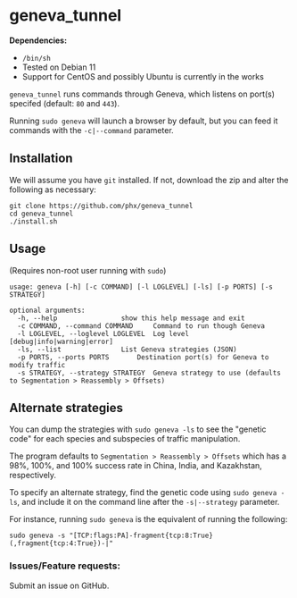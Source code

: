 # geneva_tunnel

**Dependencies:**
- `/bin/sh`
- Tested on Debian 11
- Support for CentOS and possibly Ubuntu is currently in the works

`geneva_tunnel` runs commands through Geneva, which listens on port(s) specifed (default: `80` and `443`).

Running `sudo geneva` will launch a browser by default, but you can feed it commands with the `-c|--command` parameter.

## Installation

We will assume you have `git` installed.  If not, download the zip and alter the following as necessary:

```
git clone https://github.com/phx/geneva_tunnel
cd geneva_tunnel
./install.sh
```

## Usage

(Requires non-root user running with `sudo`)

```
usage: geneva [-h] [-c COMMAND] [-l LOGLEVEL] [-ls] [-p PORTS] [-s STRATEGY]

optional arguments:
  -h, --help				show this help message and exit
  -c COMMAND, --command COMMAND		Command to run though Geneva
  -l LOGLEVEL, --loglevel LOGLEVEL	Log level [debug|info|warning|error]
  -ls, --list				List Geneva strategies (JSON)
  -p PORTS, --ports PORTS		Destination port(s) for Geneva to modify traffic
  -s STRATEGY, --strategy STRATEGY	Geneva strategy to use (defaults to Segmentation > Reassembly > Offsets)
```

## Alternate strategies

You can dump the strategies with `sudo geneva -ls` to see the "genetic code" for each species and subspecies of traffic manipulation.

The program defaults to `Segmentation > Reassembly > Offsets` which has a 98%, 100%, and 100% success rate in China, India, and Kazakhstan, respectively.

To specify an alternate strategy, find the genetic code using `sudo geneva -ls`, and include it on the command line after the `-s|--strategy` parameter.

For instance, running `sudo geneva` is the equivalent of running the following:

```
sudo geneva -s "[TCP:flags:PA]-fragment{tcp:8:True}(,fragment{tcp:4:True})-|"
```

### Issues/Feature requests:

Submit an issue on GitHub.
